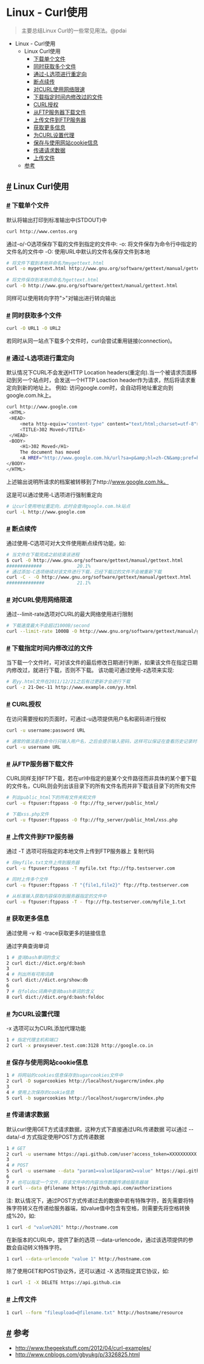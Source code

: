 # Linux - Curl使用

> 主要总结Linux Curl的一些常见用法。@pdai

- Linux - Curl使用
  - Linux Curl使用
    - [下载单个文件](#下载单个文件)
    - [同时获取多个文件](#同时获取多个文件)
    - [通过-L选项进行重定向](#通过-l选项进行重定向)
    - [断点续传](#断点续传)
    - [对CURL使用网络限速](#对curl使用网络限速)
    - [下载指定时间内修改过的文件](#下载指定时间内修改过的文件)
    - [CURL授权](#curl授权)
    - [从FTP服务器下载文件](#从ftp服务器下载文件)
    - [上传文件到FTP服务器](#上传文件到ftp服务器)
    - [获取更多信息](#获取更多信息)
    - [为CURL设置代理](#为curl设置代理)
    - [保存与使用网站cookie信息](#保存与使用网站cookie信息)
    - [传递请求数据](#传递请求数据)
    - [上传文件](#上传文件)
  - [参考](#参考)

## [#](#linux-curl使用-1) Linux Curl使用

### [#](#下载单个文件) 下载单个文件

默认将输出打印到标准输出中(STDOUT)中

```bash
curl http://www.centos.org
```

通过-o/-O选项保存下载的文件到指定的文件中: -o: 将文件保存为命令行中指定的文件名的文件中 -O: 使用URL中默认的文件名保存文件到本地

```bash
# 将文件下载到本地并命名为mygettext.html
curl -o mygettext.html http://www.gnu.org/software/gettext/manual/gettext.html
 
# 将文件保存到本地并命名为gettext.html
curl -O http://www.gnu.org/software/gettext/manual/gettext.html
```

同样可以使用转向字符">"对输出进行转向输出

### [#](#同时获取多个文件) 同时获取多个文件

```bash
curl -O URL1 -O URL2
```

若同时从同一站点下载多个文件时，curl会尝试重用链接(connection)。

### [#](#通过-l选项进行重定向) 通过-L选项进行重定向

默认情况下CURL不会发送HTTP Location headers(重定向).当一个被请求页面移动到另一个站点时，会发送一个HTTP Loaction header作为请求，然后将请求重定向到新的地址上。 例如: 访问google.com时，会自动将地址重定向到google.com.hk上。

```bash
curl http://www.google.com
 <HTML>
 <HEAD>
     <meta http-equiv="content-type" content="text/html;charset=utf-8">
     <TITLE>302 Moved</TITLE>
 </HEAD>
 <BODY>
     <H1>302 Moved</H1>
     The document has moved
     <A HREF="http://www.google.com.hk/url?sa=p&amp;hl=zh-CN&amp;pref=hkredirect&amp;pval=yes&amp;q=http://www.google.com.hk/&amp;ust=1379402837567135amp;usg=AFQjCNF3o7umf3jyJpNDPuF7KTibavE4aA">here</A>.
</BODY>
</HTML>
```

上述输出说明所请求的档案被转移到了http://www.google.com.hk。

这是可以通过使用-L选项进行强制重定向

```bash
# 让curl使用地址重定向，此时会查询google.com.hk站点
curl -L http://www.google.com
```

### [#](#断点续传) 断点续传

通过使用-C选项可对大文件使用断点续传功能，如:

```bash
# 当文件在下载完成之前结束该进程
$ curl -O http://www.gnu.org/software/gettext/manual/gettext.html
#############             20.1%
# 通过添加-C选项继续对该文件进行下载，已经下载过的文件不会被重新下载
curl -C - -O http://www.gnu.org/software/gettext/manual/gettext.html
##############            21.1%
```

### [#](#对curl使用网络限速) 对CURL使用网络限速

通过--limit-rate选项对CURL的最大网络使用进行限制

```bash
# 下载速度最大不会超过1000B/second
curl --limit-rate 1000B -O http://www.gnu.org/software/gettext/manual/gettext.html
```

### [#](#下载指定时间内修改过的文件) 下载指定时间内修改过的文件

当下载一个文件时，可对该文件的最后修改日期进行判断，如果该文件在指定日期内修改过，就进行下载，否则不下载。 该功能可通过使用-z选项来实现:

```bash
# 若yy.html文件在2011/12/21之后有过更新才会进行下载
curl -z 21-Dec-11 http://www.example.com/yy.html
```

### [#](#curl授权) CURL授权

在访问需要授权的页面时，可通过-u选项提供用户名和密码进行授权

```bash
curl -u username:password URL
 
# 通常的做法是在命令行只输入用户名，之后会提示输入密码，这样可以保证在查看历史记录时不会将密码泄露
curl -u username URL
```

### [#](#从ftp服务器下载文件) 从FTP服务器下载文件

CURL同样支持FTP下载，若在url中指定的是某个文件路径而非具体的某个要下载的文件名，CURL则会列出该目录下的所有文件名而并非下载该目录下的所有文件

```bash
# 列出public_html下的所有文件夹和文件
curl -u ftpuser:ftppass -O ftp://ftp_server/public_html/

# 下载xss.php文件
curl -u ftpuser:ftppass -O ftp://ftp_server/public_html/xss.php
```

### [#](#上传文件到ftp服务器) 上传文件到FTP服务器

通过 -T 选项可将指定的本地文件上传到FTP服务器上 复制代码

```bash
# 将myfile.txt文件上传到服务器
curl -u ftpuser:ftppass -T myfile.txt ftp://ftp.testserver.com

# 同时上传多个文件
curl -u ftpuser:ftppass -T "{file1,file2}" ftp://ftp.testserver.com

# 从标准输入获取内容保存到服务器指定的文件中
curl -u ftpuser:ftppass -T - ftp://ftp.testserver.com/myfile_1.txt
```

### [#](#获取更多信息) 获取更多信息

通过使用 -v 和 -trace获取更多的链接信息

通过字典查询单词

```bash
1 # 查询bash单词的含义
2 curl dict://dict.org/d:bash
3 
4 # 列出所有可用词典
5 curl dict://dict.org/show:db
6 
7 # 在foldoc词典中查询bash单词的含义
8 curl dict://dict.org/d:bash:foldoc
```

### [#](#为curl设置代理) 为CURL设置代理

-x 选项可以为CURL添加代理功能

```bash
1 # 指定代理主机和端口
2 curl -x proxysever.test.com:3128 http://google.co.in
```

### [#](#保存与使用网站cookie信息) 保存与使用网站cookie信息

```bash
1 # 将网站的cookies信息保存到sugarcookies文件中
2 curl -D sugarcookies http://localhost/sugarcrm/index.php
3 
4 # 使用上次保存的cookie信息
5 curl -b sugarcookies http://localhost/sugarcrm/index.php
```

### [#](#传递请求数据) 传递请求数据

默认curl使用GET方式请求数据，这种方式下直接通过URL传递数据 可以通过 --data/-d 方式指定使用POST方式传递数据

```bash
1 # GET
2 curl -u username https://api.github.com/user?access_token=XXXXXXXXXX
3 
4 # POST
5 curl -u username --data "param1=value1&param2=value" https://api.github.com
6 
7 # 也可以指定一个文件，将该文件中的内容当作数据传递给服务器端
8 curl --data @filename https://github.api.com/authorizations
```

注: 默认情况下，通过POST方式传递过去的数据中若有特殊字符，首先需要将特殊字符转义在传递给服务器端，如value值中包含有空格，则需要先将空格转换成%20，如:

```bash
1 curl -d "value%201" http://hostname.com
```

在新版本的CURL中，提供了新的选项 --data-urlencode，通过该选项提供的参数会自动转义特殊字符。

```bash
1 curl --data-urlencode "value 1" http://hostname.com
```

除了使用GET和POST协议外，还可以通过 -X 选项指定其它协议，如:

```bash
1 curl -I -X DELETE https://api.github.cim
```

### [#](#上传文件) 上传文件

```bash
1 curl --form "fileupload=@filename.txt" http://hostname/resource
```

## [#](#参考) 参考

- http://www.thegeekstuff.com/2012/04/curl-examples/
- http://www.cnblogs.com/gbyukg/p/3326825.html

